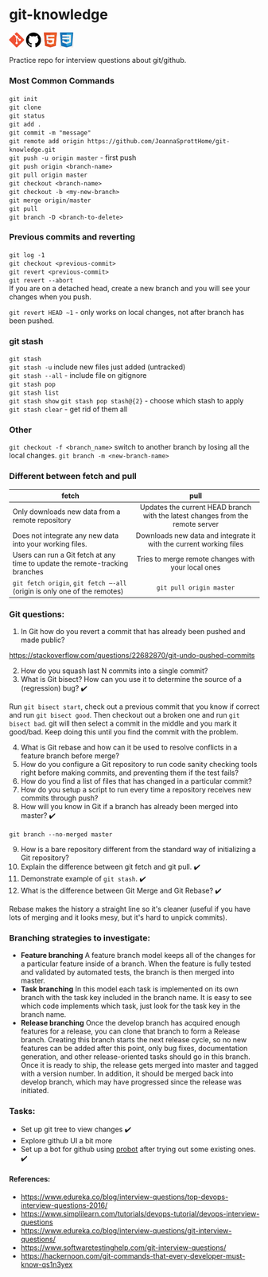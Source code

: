 # git-knowledge

<p float="left">
  <img src="images/git-icon.png" width="30" />
  <img src="images/git-hub-icon.png" width="30" /> 
  <img src="images/html-icon.png" width="30" />
  <img src="images/css-icon3.jpeg" width="27" /> 
</p>

Practice repo for interview questions about git/github.

### Most Common Commands

`git init`  
`git clone`  
`git status`  
`git add .`  
`git commit -m "message"`  
`git remote add origin https://github.com/JoannaSprottHome/git-knowledge.git`  
`git push -u origin master` - first push  
`git push origin <branch-name>`  
`git pull origin master`  
`git checkout <branch-name>`  
`git checkout -b <my-new-branch>`  
`git merge origin/master`   
`git pull`  
`git branch -D <branch-to-delete>`   

### Previous commits and reverting

`git log -1`   
`git checkout <previous-commit>`   
`git revert <previous-commit>`  
`git revert --abort`   
If you are on a detached head, create a new branch and you will see your changes when you push.

`git revert HEAD ~1` - only works on local changes, not after branch has been pushed.

### git stash

`git stash`   
`git stash -u`  include new files just added (untracked)   
`git stash --all`  - include file on gitignore   
`git stash pop`   
`git stash list`  
`git stash show`
`git stash pop stash@{2}` - choose which stash to apply   
`git stash clear` - get rid of them all


### Other

`git checkout -f <branch_name>`  switch to another branch by losing all the local changes.
`git branch -m <new-branch-name>`   


### Different between fetch and pull

| fetch    |      pull      |
|----------|:-------------:|
| Only downloads new data from a remote repository                             | Updates the current HEAD branch with the latest changes from the remote server | 
| Does not integrate any new data into your working files.                     | Downloads new data and integrate it with the current working files             |
| Users can run a Git fetch at any time to update the remote-tracking branches | Tries to merge remote changes with your local ones                             |
| `git fetch origin`, `git fetch –-all` (origin is only one of the remotes)    | `git pull origin master`                                                       |


### Git questions:

1. In Git how do you revert a commit that has already been pushed and made public?

https://stackoverflow.com/questions/22682870/git-undo-pushed-commits

2. How do you squash last N commits into a single commit?
3. What is Git bisect? How can you use it to determine the source of a (regression) bug? ✔️   

Run `git bisect start`, check out a previous commit that you know if correct and run `git bisect good`. Then checkout out a broken one and run `git bisect bad`. git will then select a commit in the middle and you mark it good/bad. Keep doing this until you find the commit with the problem.

4. What is Git rebase and how can it be used to resolve conflicts in a feature branch before merge?
5. How do you configure a Git repository to run code sanity checking tools right before making commits, and preventing them if the test fails?
6. How do you find a list of files that has changed in a particular commit?
7. How do you setup a script to run every time a repository receives new commits through push?
8. How will you know in Git if a branch has already been merged into master? ✔️

`git branch --no-merged master` 

9. How is a bare repository different from the standard way of initializing a Git repository?
10. Explain the difference between git fetch and git pull. ✔️
11. Demonstrate example of `git stash`. ✔️
12. What is the difference between Git Merge and Git Rebase? ✔️

Rebase makes the history a straight line so it's cleaner (useful if you have lots of merging and it looks mesy, but it's hard to unpick commits).



### Branching strategies to investigate:

- **Feature branching**
A feature branch model keeps all of the changes for a particular feature inside of a branch. When the feature is fully tested and validated by automated tests, the branch is then merged into master.
- **Task branching**
In this model each task is implemented on its own branch with the task key included in the branch name. It is easy to see which code implements which task, just look for the task key in the branch name.
- **Release branching**
Once the develop branch has acquired enough features for a release, you can clone that branch to form a Release branch. Creating this branch starts the next release cycle, so no new features can be added after this point, only bug fixes, documentation generation, and other release-oriented tasks should go in this branch. Once it is ready to ship, the release gets merged into master and tagged with a version number. In addition, it should be merged back into develop branch, which may have progressed since the release was initiated.

### Tasks:
- Set up git tree to view changes ✔️
- Explore github UI a bit more
- Set up a bot for github using [probot](https://github.com/probot/probot) after trying out some existing ones. ✔️

#### References:
- https://www.edureka.co/blog/interview-questions/top-devops-interview-questions-2016/
- https://www.simplilearn.com/tutorials/devops-tutorial/devops-interview-questions
- https://www.edureka.co/blog/interview-questions/git-interview-questions/
- https://www.softwaretestinghelp.com/git-interview-questions/
- https://hackernoon.com/git-commands-that-every-developer-must-know-qs1n3yex

